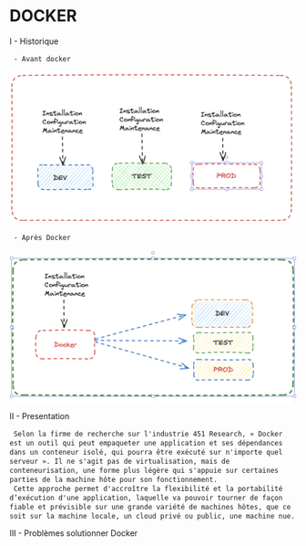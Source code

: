 # DOCKER

I - Historique

```
 - Avant docker
```
 ![alt text for screen readers](/cloud/docker/images/conf-before-docker.png)

```
 - Après Docker
```
 ![alt text for screen readers](/cloud/docker/images/conf-after-docker.md.png)


 II - Presentation
 ```
  Selon la firme de recherche sur l'industrie 451 Research, « Docker est un outil qui peut empaqueter une application et ses dépendances dans un conteneur isolé, qui pourra être exécuté sur n'importe quel serveur ». Il ne s'agit pas de virtualisation, mais de conteneurisation, une forme plus légère qui s'appuie sur certaines parties de la machine hôte pour son fonctionnement. 
  Cette approche permet d'accroître la flexibilité et la portabilité d’exécution d'une application, laquelle va pouvoir tourner de façon fiable et prévisible sur une grande variété de machines hôtes, que ce soit sur la machine locale, un cloud privé ou public, une machine nue.

 ```
 III - Problèmes solutionner Docker
 ```
  
 ```